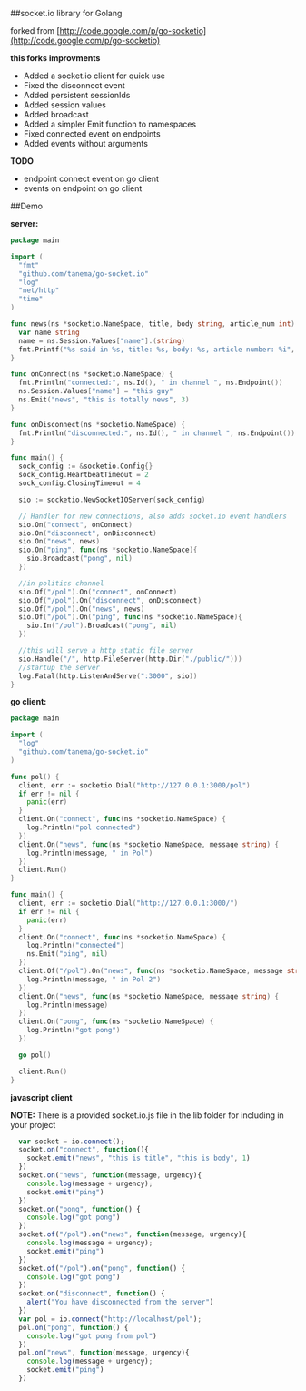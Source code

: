 ##socket.io library for Golang

forked from [http://code.google.com/p/go-socketio](http://code.google.com/p/go-socketio)

**this forks improvments**
- Added a socket.io client for quick use
- Fixed the disconnect event
- Added persistent sessionIds
- Added session values
- Added broadcast
- Added a simpler Emit function to namespaces
- Fixed connected event on endpoints
- Added events without arguments

**TODO**
- endpoint connect event on go client
- events on endpoint on go client

##Demo

**server:**

```go
package main

import (
  "fmt"
  "github.com/tanema/go-socket.io"
  "log"
  "net/http"
  "time"
)

func news(ns *socketio.NameSpace, title, body string, article_num int) {
  var name string
  name = ns.Session.Values["name"].(string)
  fmt.Printf("%s said in %s, title: %s, body: %s, article number: %i", name, ns.Endpoint(), title, body, article_num)
}

func onConnect(ns *socketio.NameSpace) {
  fmt.Println("connected:", ns.Id(), " in channel ", ns.Endpoint())
  ns.Session.Values["name"] = "this guy"
  ns.Emit("news", "this is totally news", 3)
}

func onDisconnect(ns *socketio.NameSpace) {
  fmt.Println("disconnected:", ns.Id(), " in channel ", ns.Endpoint())
}

func main() {
  sock_config := &socketio.Config{}
  sock_config.HeartbeatTimeout = 2
  sock_config.ClosingTimeout = 4

  sio := socketio.NewSocketIOServer(sock_config)

  // Handler for new connections, also adds socket.io event handlers
  sio.On("connect", onConnect)
  sio.On("disconnect", onDisconnect)
  sio.On("news", news)
  sio.On("ping", func(ns *socketio.NameSpace){
    sio.Broadcast("pong", nil)
  })

  //in politics channel
  sio.Of("/pol").On("connect", onConnect)
  sio.Of("/pol").On("disconnect", onDisconnect)
  sio.Of("/pol").On("news", news)
  sio.Of("/pol").On("ping", func(ns *socketio.NameSpace){
    sio.In("/pol").Broadcast("pong", nil)
  })

  //this will serve a http static file server
  sio.Handle("/", http.FileServer(http.Dir("./public/")))
  //startup the server
  log.Fatal(http.ListenAndServe(":3000", sio))
}
```

**go client:**

```go
package main

import (
  "log"
  "github.com/tanema/go-socket.io"
)

func pol() {
  client, err := socketio.Dial("http://127.0.0.1:3000/pol")
  if err != nil {
    panic(err)
  }
  client.On("connect", func(ns *socketio.NameSpace) {
    log.Println("pol connected")
  })
  client.On("news", func(ns *socketio.NameSpace, message string) {
    log.Println(message, " in Pol")
  })
  client.Run()
}

func main() {
  client, err := socketio.Dial("http://127.0.0.1:3000/")
  if err != nil {
    panic(err)
  }
  client.On("connect", func(ns *socketio.NameSpace) {
    log.Println("connected")
    ns.Emit("ping", nil)
  })
  client.Of("/pol").On("news", func(ns *socketio.NameSpace, message string) {
    log.Println(message, " in Pol 2")
  })
  client.On("news", func(ns *socketio.NameSpace, message string) {
    log.Println(message)
  })
  client.On("pong", func(ns *socketio.NameSpace) {
    log.Println("got pong")
  })

  go pol()

  client.Run()
}
``` 

**javascript client**

 **NOTE:** There is a provided socket.io.js file in the lib folder for including in your project

```javascript
  var socket = io.connect();
  socket.on("connect", function(){
    socket.emit("news", "this is title", "this is body", 1)
  })
  socket.on("news", function(message, urgency){
    console.log(message + urgency);
    socket.emit("ping")
  })
  socket.on("pong", function() {
    console.log("got pong")
  })
  socket.of("/pol").on("news", function(message, urgency){
    console.log(message + urgency);
    socket.emit("ping")
  })
  socket.of("/pol").on("pong", function() {
    console.log("got pong")
  })
  socket.on("disconnect", function() {
    alert("You have disconnected from the server")
  })
  var pol = io.connect("http://localhost/pol");
  pol.on("pong", function() {
    console.log("got pong from pol")
  })
  pol.on("news", function(message, urgency){
    console.log(message + urgency);
    socket.emit("ping")
  })
```
